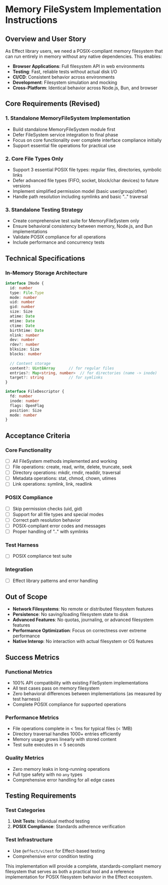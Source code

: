 # Memory FileSystem Implementation Instructions

## Overview and User Story

As Effect library users, we need a POSIX-compliant memory filesystem that can run entirely in memory without any native dependencies. This enables:

- **Browser Applications**: Full filesystem API in web environments
- **Testing**: Fast, reliable tests without actual disk I/O
- **CI/CD**: Consistent behavior across environments
- **Development**: Filesystem simulation and mocking
- **Cross-Platform**: Identical behavior across Node.js, Bun, and browser

## Core Requirements (Revised)

### 1. Standalone MemoryFileSystem Implementation
- Build standalone MemoryFileSystem module first
- Defer FileSystem service integration to final phase
- Focus on core functionality over complete interface compliance initially
- Support essential file operations for practical use

### 2. Core File Types Only
- Support 3 essential POSIX file types: regular files, directories, symbolic links
- Defer advanced file types (FIFO, socket, block/char devices) to future versions
- Implement simplified permission model (basic user/group/other)
- Handle path resolution including symlinks and basic ".." traversal

### 3. Standalone Testing Strategy
- Create comprehensive test suite for MemoryFileSystem only
- Ensure behavioral consistency between memory, Node.js, and Bun implementations
- Validate POSIX compliance for all operations
- Include performance and concurrency tests

## Technical Specifications

### In-Memory Storage Architecture
```typescript
interface INode {
  id: number
  type: File.Type
  mode: number
  uid: number
  gid: number
  size: Size
  atime: Date
  mtime: Date
  ctime: Date
  birthtime: Date
  nlink: number
  dev: number
  rdev?: number
  blksize: Size
  blocks: number
  
  // Content storage
  content?: Uint8Array      // for regular files
  entries?: Map<string, number>  // for directories (name -> inode)
  target?: string           // for symlinks
}

interface FileDescriptor {
  fd: number
  inode: number
  flags: OpenFlag
  position: Size
  mode: number
}
```

## Acceptance Criteria

### Core Functionality
- [ ] All FileSystem methods implemented and working
- [ ] File operations: create, read, write, delete, truncate, seek
- [ ] Directory operations: mkdir, rmdir, readdir, traversal
- [ ] Metadata operations: stat, chmod, chown, utimes
- [ ] Link operations: symlink, link, readlink

### POSIX Compliance
- [ ] Skip permission checks (uid, gid)
- [ ] Support for all file types and special modes
- [ ] Correct path resolution behavior
- [ ] POSIX-compliant error codes and messages
- [ ] Proper handling of ".." with symlinks

### Test Harness
- [ ] POSIX compliance test suite

### Integration
- [ ] Effect library patterns and error handling

## Out of Scope

- **Network Filesystems**: No remote or distributed filesystem features
- **Persistence**: No saving/loading filesystem state to disk
- **Advanced Features**: No quotas, journaling, or advanced filesystem features
- **Performance Optimization**: Focus on correctness over extreme performance
- **Native Interop**: No interaction with actual filesystem or OS features

## Success Metrics

### Functional Metrics
- 100% API compatibility with existing FileSystem implementations
- All test cases pass on memory filesystem
- Zero behavioral differences between implementations (as measured by test harness)
- Complete POSIX compliance for supported operations

### Performance Metrics
- File operations complete in < 1ms for typical files (< 1MB)
- Directory traversal handles 1000+ entries efficiently
- Memory usage grows linearly with stored content
- Test suite executes in < 5 seconds

### Quality Metrics
- Zero memory leaks in long-running operations
- Full type safety with no `any` types
- Comprehensive error handling for all edge cases

## Testing Requirements

### Test Categories
1. **Unit Tests**: Individual method testing
3. **POSIX Compliance**: Standards adherence verification

### Test Infrastructure
- Use `@effect/vitest` for Effect-based testing
- Comprehensive error condition testing

This implementation will provide a complete, standards-compliant memory filesystem that serves as both a practical tool and a reference implementation for POSIX filesystem behavior in the Effect ecosystem.
